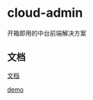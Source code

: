 # cloud-admin

开箱即用的中台前端解决方案

## 文档

[文档](https://vusion.github.io/cloud-admin-site/)

[demo](https://vusion.github.io/cloud-admin/)
